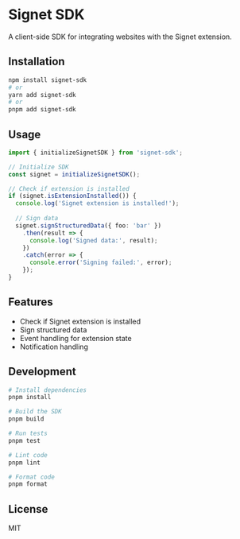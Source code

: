 # Signet SDK

A client-side SDK for integrating websites with the Signet extension.

## Installation

```bash
npm install signet-sdk
# or
yarn add signet-sdk
# or
pnpm add signet-sdk
```

## Usage

```typescript
import { initializeSignetSDK } from 'signet-sdk';

// Initialize SDK
const signet = initializeSignetSDK();

// Check if extension is installed
if (signet.isExtensionInstalled()) {
  console.log('Signet extension is installed!');
  
  // Sign data
  signet.signStructuredData({ foo: 'bar' })
    .then(result => {
      console.log('Signed data:', result);
    })
    .catch(error => {
      console.error('Signing failed:', error);
    });
}
```

## Features

- Check if Signet extension is installed
- Sign structured data
- Event handling for extension state
- Notification handling

## Development

```bash
# Install dependencies
pnpm install

# Build the SDK
pnpm build

# Run tests
pnpm test

# Lint code
pnpm lint

# Format code
pnpm format
```

## License

MIT